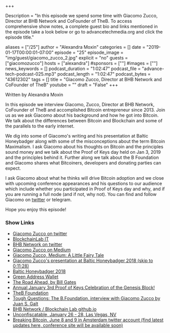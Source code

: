 +++

Description = "In this episode we spend some time with Giacomo Zucco, Director at BHB Network and CoFounder of TheB. To access comprehensive show notes, a complete guest bio and links mentioned in the episode take a look below or go to advancetechmedia.org and click the episode title."

aliases = ["/25"]
author = "Alexandra Moxin"
categories = []
date = "2019-01-17T00:00:01-07:00"
episode = "25"
episode_image = "img/guest/giacomo_zucco_2.jpg"
explicit = "no"
guests = ["giacomozucco"]
hosts = ["alexandra"]
#sponsors = [""]
#images = [""]
news_keywords = []
podcast_duration = "1:02:47"
podcast_file = "advance-tech-podcast-025.mp3"
podcast_length = "1:02:47"
podcast_bytes = "43612302"
tags = []
title = "Giacomo Zucco, Director at BHB Network and CoFounder of TheB"
youtube = ""
draft = "False"
+++

Written by Alexandra Moxin

In this episode we interview Giacomo, Zucco, Director at BHB Network, CoFounder of TheB and accomplished Bitcoin entrepreneur since 2013. Join us as we ask Giacomo about his background and how he got into Bitcoin. We talk about the differences between Bitcoin and Blockchain and some of the parallels to the early internet.

We dig into some of Giacomo's writing and his presentation at Baltic Honeybadger along with some of the misconceptions about the term Bitcoin Maximalism. I ask Giacomo about his thoughts on Bitcoin and the principles sound money and we talk about the Proof of Keys day held on Jan 3, 2019 and the principles behind it. Further along we talk about the B Foundation and Giacomo shares what Bitcoiners, developers and donating parties can expect. 

I ask Giacomo about what he thinks will drive Bitcoin adoption and we close with upcoming conference appearances and his questions to our audience which include whether you participated in Proof of Keys day and why, and if you are running a full node (and if not, why not). You can find and follow Giacomo on [twitter](https://twitter.com/giacomozucco) or telegram. 

Hope you enjoy this episode!

### Show Links

* [Giacomo Zucco on twitter](https://twitter.com/giacomozucco)
* [BlockchainLab IT](https://www.blockchainlab.it/)
* [BHB Network on twitter](https://twitter.com/BHBnetwork)
* [Giacomo Zucco on Medium](https://medium.com/@giacomozucco83)
* [Giacomo Zucco, Medium: A Little Fairy Tale](https://medium.com/@giacomozucco83/a-little-fairy-tale-9d204a400eba)
* [Giacomo Zucco's presentation at Baltic Honeybadger 2018 (skip to 0:11:28)](https://www.youtube.com/watch?v=D2WXxgZ8h-0)
* [Baltic Honeybadger 2018](https://bh2018.hodlhodl.com/)
* [Green Address Wallet](https://greenaddress.it/en/)
* [The Road Ahead, by Bill Gates](https://en.wikipedia.org/wiki/The_Road_Ahead_(Bill_Gates_book))
* [Annual January 3rd Proof of Keys Celebration of the Genesis Block!](https://www.proofofkeys.com/)
* [TheB Foundation](https://theb.foundation/)
* [Tough Questions: The B.Foundation, interview with Giacomo Zucco by Juan S. Galt](https://medium.com/@eljuangalt/giacomo-zucco-risks-plan-of-the-b-foundation-bitcoin-f9e9a418827f)
* [BHB Network / Blockchain Lab github.io](https://bhbnetwork.github.io/website/)
* [Unconfiscatable, January 26 - 28, Las Vegas, NV](https://tonevays.com/conference/unconfiscatable)
* [Breaking Bitcoin, June 8 and 9 in Amsterdam twitter account (find latest updates here, conference site will be available soon)](https://twitter.com/breakingbitcoin?lang=en)
